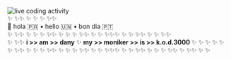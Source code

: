 
![live coding activity](https://dany.codes/static/recent/activity/view.gif "view more of my coding activity at my site   • https://dany.codes/calendar • ")
<br />✨ ✨✨ ✨ ✨ ✨ ✨✨    <br />
👋 hola 🇵🇷 • hello 🇺🇳 • bon dia 🇵🇹  
✨ ✨✨ ✨ ✨ ✨ ✨✨ ✨ ✨ ✨ ✨✨ ✨ ✨  ✨✨✨ ✨ ✨ ✨✨ ✨ ✨ ✨✨    <br />
✨ ✨✨ **i >> am >> dany** ✨  **my >> moniker >> is >> k.o.d.3000** ✨ ✨ ✨ ✨ ✨ <br />
✨ ✨✨ ✨ ✨ ✨ ✨✨ ✨ ✨ ✨ ✨✨ ✨ ✨ ✨✨✨ ✨ ✨ ✨✨ ✨ ✨ ✨ ✨✨ ✨ ✨✨ ✨ ✨  
